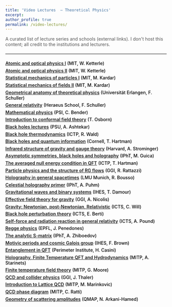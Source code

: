 ```yaml
---
title: 'Video Lectures  — Theoretical Physics'
excerpt:
author_profile: true
permalink: /video-lectures/
---
```



<style>
/* clean, minimal look; uses site defaults without custom background */
.video-lectures { max-width: 900px; margin: 0 auto; }
.video-lectures h1 { margin-bottom: .25rem; }
.video-lectures p.lead { color: #555; }
.video-lectures ul { list-style: none; padding-left: 0; margin: 1rem 0 3rem; }
.video-lectures li { margin: .35rem 0; }
.video-lectures a { text-decoration: underline; font-weight: 600; }
.video-lectures .host { color: #000; font-weight: 500; }
hr.section { margin: 1.25rem 0; border: 0; border-top: 1px solid #ddd; }
</style>

<div class="video-lectures">
  <p class="lead">A curated list of lecture series and schools (external links). I don't host this content; all credit to the institutions and lecturers.</p>
  <hr class="section"/>
  <ul>
    <li><a href="https://www.youtube.com/watch?v=iwQ49oG-DO8&list=PLUl4u3cNGP62FPGcyFJkzhqq9c5cHCK32" target="_blank" rel="noopener">Atomic and optical physics I</a> <span class="host">(MIT, W. Ketterle)</span></li>
    <li><a href="https://www.youtube.com/watch?v=Agu68RGaoWM&list=PLUl4u3cNGP62uOSArqLf4vNLiZtgIRm1K" target="_blank" rel="noopener">Atomic and optical physics II</a> <span class="host">(MIT, W. Ketterle)</span></li>
    <li><a href="https://www.youtube.com/watch?v=4RX_lpoGRBg&list=PLUl4u3cNGP60gl3fdUTKRrt5t_GPx2sRg" target="_blank" rel="noopener">Statistical mechanics of particles I</a> <span class="host">(MIT, M. Kardar)</span></li>
    <li><a href="https://www.youtube.com/watch?v=2MaQKFHqYBw&list=PLUl4u3cNGP63HkEHvYaNJiO0UCUmY0Ts7" target="_blank" rel="noopener">Statistical mechanics of fields II</a> <span class="host">(MIT, M. Kardar)</span></li>
    <li><a href="https://www.youtube.com/watch?v=V49i_LM8B0E&list=PLPH7f_7ZlzxTi6kS4vCmv4ZKm9u8g5yic" target="_blank" rel="noopener">Geometrical anatomy of theoretical physics</a> <span class="host">(Universität Erlangen, F. Schuller)</span></li>
    <li><a href="https://www.youtube.com/watch?v=7G4SqIboeig&list=PLFeEvEPtX_0S6vxxiiNPrJbLu9aK1UVC_" target="_blank" rel="noopener">General relativity</a> <span class="host">(Heraeus School, F. Schuller)</span></li>
    <li><a href="https://www.youtube.com/watch?v=LYNOGk3ZjFM&list=PLOFVFbzrQ49TNlDOxxCAjC7kbnorAR1MU&index=1" target="_blank" rel="noopener">Mathematical physics</a> <span class="host">(PSI, C. Bender)</span></li>
    <li><a href="https://www.youtube.com/watch?v=NGYX6gtObec&list=PLDfPUNusx1Ep5g1jIKXqpNX_t_Zz-kAlQ&index=1" target="_blank" rel="noopener">Introduction to conformal field theory</a> <span class="host">(T. Osborn)</span></li>
    <li><a href="https://www.youtube.com/watch?v=YlFgZpc0maQ&list=PL9goACN_fIU-t5YTJpxO1WWWkUWtI6aUt&index=1" target="_blank" rel="noopener">Black holes lectures</a> <span class="host">(PSU, A. Ashtekar)</span></li>
    <li><a href="https://www.youtube.com/watch?v=Ssmr057FLEE" target="_blank" rel="noopener">Black hole thermodynamics</a> <span class="host">(ICTP, R. Wald)</span></li>
    <li><a href="https://www.youtube.com/watch?v=jYoXQoOIcb8&list=PLVJT4mALzulpxLvTuoYnpJ8LEesT5Z7Wv" target="_blank" rel="noopener">Black holes and quantum information</a> <span class="host">(Cornell, T. Hartman)</span></li>
    <li><a href="https://www.youtube.com/watch?v=lvyyxkjwSCg&list=PLwLjkVy3evOazQ3FoRH-Sz8Eoxx2oriXL" target="_blank" rel="noopener">Infrared structure of gravity and gauge theory</a> <span class="host">(Harvard, A. Strominger)</span></li>
    <li><a href="https://www.youtube.com/watch?v=yl5jJ7x57p0" target="_blank" rel="noopener">Asymptotic symmetries, black holes and holography</a> <span class="host">(IPhT, M. Guica)</span></li>
    <li><a href="https://www.youtube.com/watch?v=J4xKugkCfvw&list=PL11nn_gZTAYqpD80lfm01icalZ9C7PfCx&index=1" target="_blank" rel="noopener">The averaged null energy condition in QFT</a> <span class="host">(ICTP, T. Hartman)</span></li>
    <li><a href="https://www.youtube.com/watch?v=IG1sumWJqmM&list=PL1CFLtxeIrQra-iYDDpzStzICC1NDswqJ" target="_blank" rel="noopener">Particle physics and the structure of RG flows</a> <span class="host">(GGI, R. Rattazzi)</span></li>
    <li><a href="https://www.youtube.com/watch?v=vmNvYIkDN1I&list=PLiSDiHgXimR_DTL0Q3URGXjYC_FzQ0BT2" target="_blank" rel="noopener">Holography in general spacetimes</a> <span class="host">(LMU Munich, R. Bousso)</span></li>
    <li><a href="https://www.youtube.com/watch?v=LqI69yC10-M&list=PLrLctLPAdPNv5pFcpM1lcxu9x4n51GWdq&index=1" target="_blank" rel="noopener">Celestial holography primer</a> <span class="host">(IPhT, A. Puhm)</span></li>
    <li><a href="https://www.youtube.com/watch?v=qYong_D4VUI" target="_blank" rel="noopener">Gravitational waves and binary systems</a> <span class="host">(IHES, T. Damour)</span></li>
    <li><a href="https://www.youtube.com/watch?v=xVYmBwh6zh8&t=3s" target="_blank" rel="noopener">Effective field theory for gravity</a> <span class="host">(GGI, A. Nicolis)</span></li>
    <li><a href="https://www.youtube.com/watch?v=SKXzIWjHhSI&list=PL04QVxpjcnjgHO6AOdv68AK3lKqeECgYc&index=1" target="_blank" rel="noopener">Gravity: Newtonian, post-Newtonian, Relativistic</a> <span class="host">(ICTS, C. Will)</span></li>
    <li><a href="https://www.youtube.com/watch?v=-ACMGOTwF-M" target="_blank" rel="noopener">Black hole perturbation theory</a> <span class="host">(ICTS, E. Berti)</span></li>
    <li><a href="https://www.youtube.com/watch?v=odjZsieQx3s" target="_blank" rel="noopener">Self-force and radiation reaction in general relativity</a> <span class="host">(ICTS, A. Pound)</span></li>
    <li><a href="https://www.youtube.com/watch?v=f_TWCHdx5SI" target="_blank" rel="noopener">Regge physics</a> <span class="host">(EPFL, J. Penedones)</span></li>
    <li><a href="https://www.youtube.com/watch?v=jyYkLQEmBiM&list=PLrLctLPAdPNtosW3TwEzKqWNDC9_huky5&index=1" target="_blank" rel="noopener">The analytic S-matrix</a> <span class="host">(IPhT, A. Zhiboedov)</span></li>
    <li><a href="https://www.youtube.com/watch?v=PlJIECqRZRA&list=PL7bcfVtEyscxX9Fv9LG3PrX3baO6AtKmR" target="_blank" rel="noopener">Motivic periods and cosmic Galois group</a> <span class="host">(IHES, F. Brown)</span></li>
    <li><a href="https://www.perimeterinstitute.ca/it-qubit-summer-school/resources/entanglement-qft" target="_blank" rel="noopener">Entanglement in QFT</a> <span class="host">(Perimeter Institute, H. Casini)</span></li>
    <li><a href="https://www.youtube.com/watch?v=hSWWxBXI6ik" target="_blank" rel="noopener">Holography, Finite Temperature QFT and Hydrodynamics</a> <span class="host">(MITP, A. Starinets)</span></li>
    <li><a href="https://www.youtube.com/watch?v=XJZ9OTKVgmA" target="_blank" rel="noopener">Finite temperature field theory</a> <span class="host">(MITP, G. Moore)</span></li>
    <li><a href="https://www.youtube.com/watch?v=GKGiHww4RCc" target="_blank" rel="noopener">QCD and collider physics</a> <span class="host">(GGI, J. Thaler)</span></li>
    <li><a href="https://www.youtube.com/watch?v=FR50bZFw6aI&t=5127s" target="_blank" rel="noopener">Introduction to Lattice QCD</a> <span class="host">(MITP, M. Marinkovic)</span></li>
    <li><a href="https://www.youtube.com/watch?v=G4o7l7WgQT4" target="_blank" rel="noopener">QCD phase diagram</a> <span class="host">(MITP, C. Ratti)</span></li>
    <li><a href="https://www.youtube.com/watch?v=fCi195e9QD4" target="_blank" rel="noopener">Geometry of scattering amplitudes</a> <span class="host">(QMAP, N. Arkani-Hamed)</span></li>
  </ul>
</div>
